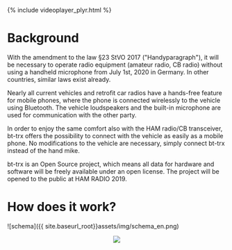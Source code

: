{% include videoplayer_plyr.html %}

# Background

With the amendment to the law §23 StVO 2017 ("Handyparagraph"), it will be necessary
to operate radio equipment (amateur radio, CB radio) without using a handheld microphone
from July 1st, 2020 in Germany. In other countries, similar laws exist already.

Nearly all current vehicles and retrofit car radios have a hands-free feature
for mobile phones, where the phone is connected wirelessly to the vehicle using
Bluetooth. The vehicle loudspeakers and the built-in microphone are used for
communication with the other party.

In order to enjoy the same comfort also with the HAM radio/CB transceiver,
bt-trx offers the possibility to connect with the vehicle as easily as a mobile phone.
No modifications to the vehicle are necessary, simply connect bt-trx instead of
the hand mike.

bt-trx is an Open Source project, which means all data for hardware and
software will be freely available under an open license.
The project will be opened to the public at HAM RADIO 2019.

# How does it work?

![schema]({{ site.baseurl_root}}assets/img/schema_en.png)

<p style='text-align: center'><img src='{{ site.baseurl_root}}assets/img/bt-trx_v2.jpg'></p>